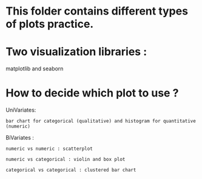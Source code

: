 # This folder contains different types of plots practice. 
# Two visualization libraries :
  matplotlib  and seaborn 
# How to decide which plot to use ?
UniVariates:
    
    bar chart for categorical (qualitative) and histogram for quantitative (numeric)

BiVariates :
    
    numeric vs numeric : scatterplot

    numeric vs categorical : violin and box plot

    categorical vs categorical : clustered bar chart 



